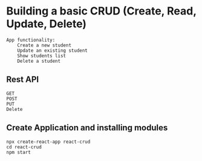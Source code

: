 # Building a basic CRUD (Create, Read, Update, Delete)
    App functionality:
        Create a new student
        Update an existing student
        Show students list
        Delete a student

## Rest API
    GET
    POST
    PUT
    Delete

## Create Application and installing modules
    npx create-react-app react-crud 
    cd react-crud
    npm start